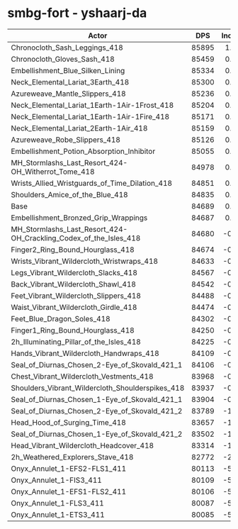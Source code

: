 # smbg-fort - yshaarj-da
| Actor | DPS | Increase |
|---|:---:|:---:|
|Chronocloth_Sash_Leggings_418|85895|1.42%|
|Chronocloth_Gloves_Sash_418|85459|0.91%|
|Embellishment_Blue_Silken_Lining|85334|0.76%|
|Neck_Elemental_Lariat_3Earth_418|85300|0.72%|
|Azureweave_Mantle_Slippers_418|85236|0.65%|
|Neck_Elemental_Lariat_1Earth-1Air-1Frost_418|85204|0.61%|
|Neck_Elemental_Lariat_1Earth-1Air-1Fire_418|85171|0.57%|
|Neck_Elemental_Lariat_2Earth-1Air_418|85159|0.55%|
|Azureweave_Robe_Slippers_418|85126|0.52%|
|Embellishment_Potion_Absorption_Inhibitor|85055|0.43%|
|MH_Stormlashs_Last_Resort_424-OH_Witherrot_Tome_418|84978|0.34%|
|Wrists_Allied_Wristguards_of_Time_Dilation_418|84851|0.19%|
|Shoulders_Amice_of_the_Blue_418|84835|0.17%|
|Base|84689|0.00%|
|Embellishment_Bronzed_Grip_Wrappings|84687|0.00%|
|MH_Stormlashs_Last_Resort_424-OH_Crackling_Codex_of_the_Isles_418|84680|-0.01%|
|Finger2_Ring_Bound_Hourglass_418|84674|-0.02%|
|Wrists_Vibrant_Wildercloth_Wristwraps_418|84633|-0.07%|
|Legs_Vibrant_Wildercloth_Slacks_418|84567|-0.14%|
|Back_Vibrant_Wildercloth_Shawl_418|84542|-0.17%|
|Feet_Vibrant_Wildercloth_Slippers_418|84488|-0.24%|
|Waist_Vibrant_Wildercloth_Girdle_418|84474|-0.25%|
|Feet_Blue_Dragon_Soles_418|84302|-0.46%|
|Finger1_Ring_Bound_Hourglass_418|84250|-0.52%|
|2h_Illuminating_Pillar_of_the_Isles_418|84225|-0.55%|
|Hands_Vibrant_Wildercloth_Handwraps_418|84109|-0.68%|
|Seal_of_Diurnas_Chosen_2-Eye_of_Skovald_421_1|84106|-0.69%|
|Chest_Vibrant_Wildercloth_Vestments_418|83968|-0.85%|
|Shoulders_Vibrant_Wildercloth_Shoulderspikes_418|83937|-0.89%|
|Seal_of_Diurnas_Chosen_1-Eye_of_Skovald_421_1|83904|-0.93%|
|Seal_of_Diurnas_Chosen_2-Eye_of_Skovald_421_2|83789|-1.06%|
|Head_Hood_of_Surging_Time_418|83657|-1.22%|
|Seal_of_Diurnas_Chosen_1-Eye_of_Skovald_421_2|83502|-1.40%|
|Head_Vibrant_Wildercloth_Headcover_418|83314|-1.62%|
|2h_Weathered_Explorers_Stave_418|82772|-2.26%|
|Onyx_Annulet_1-EFS2-FLS1_411|80113|-5.40%|
|Onyx_Annulet_1-FIS3_411|80109|-5.41%|
|Onyx_Annulet_1-EFS1-FLS2_411|80106|-5.41%|
|Onyx_Annulet_1-FLS3_411|80087|-5.43%|
|Onyx_Annulet_1-ETS3_411|80085|-5.44%|
